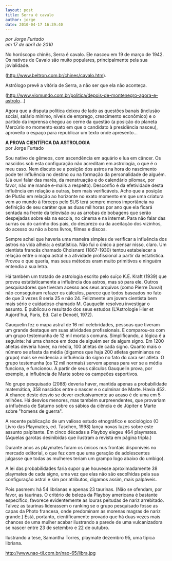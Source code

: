 ```yaml
---
layout: post
title: Serra é cavalo
author: jorge
date: 2010-04-17 16:39:40
---
```

*por Jorge Furtado*\
*em 17 de abril de 2010*

No horóscopo chinês, Serra é cavalo. Ele nasceu em 19 de março de 1942. Os nativos de Cavalo são muito populares, principalmente pela sua jovialidade.

(http://www.beltron.com.br/chines/cavalo.htm).

 Astrólogo prevê a vitória de Serra, a não ser que ela não aconteça. 

(http://www.viomundo.com.br/politica/depois-de-montenegro-agora-e-astrolo...)

Agora que a disputa política deixou de lado as questões banais (inclusão social, salário mínimo, níveis de emprego, crescimento econômico) e o partido da imprensa chegou ao cerne da questão (a posição do planeta Mercúrio no momento exato em que o candidato à presidência nasceu), aproveito o espaço para republicar um texto onde apresento...

**A PROVA CIENTÍFICA DA ASTROLOGIA**\
por Jorge Furtado

Sou nativo de gêmeos, com ascendência em aquário e lua em câncer. Os nascidos sob esta configuração não acreditam em astrologia, o que é o meu caso. Nem discuto se a posição dos astros na hora do nascimento pode ter influência no destino ou na formação da personalidade de alguém. (Já ouvi falar das marés, da menstruação e do calendário pilomax, por favor, não me mande e-mails a respeito). Desconfio é da efetividade desta influência em relação a outras, bem mais verificáveis. Acho que a posição de Plutão em relação ao horizonte no exato momento em que uma criatura vem ao mundo à fórceps pelo SUS terá sempre menos importância na definição de seu caráter que as duas mil horas por ano que ela ficará sentada na frente da televisão ou as arrobas de bobagens que serão despejadas sobre ela na escola, no cinema e na internet. Para não falar das surras ou do carinho dos pais, do desprezo ou da aceitação dos vizinhos, do acesso ou não a bons livros, filmes e discos.

Sempre achei que haveria uma maneira simples de verificar a influência dos astros na vida alheia: a estatística. Não fui o único a pensar nisso, claro. Um cientista francês chamado Choisnard (1867-1930) tentou estabelecer a relação entre o mapa astral e a atividade profissional a partir da estatística. Provou o que queria, mas seus métodos eram muito primitivos e ninguém entendia a sua letra.

Há também um tratado de astrologia escrito pelo suíço K.E. Kraft (1939) que provou estatisticamente a influência dos astros, mas só para ele. Outros pesquisadores que tiveram acesso aos seus arquivos (como Pierre Duval) não conseguiram refazer os cálculos, parece que todos baseados no fato de que 3 vezes 8 seria 25 e não 24. Felizmente um jovem cientista bem mais sério e cuidadoso chamado M. Gauquelin resolveu investigar o assunto. E publicou o resultado dos seus estudos (L'Astrologie Hier et Aujord'hui, Paris, Ed. Cal e Denoël, 1972).

Gauquelin fez o mapa astral de 16 mil celebridades, pessoas que tiveram um grande destaque em suas atividades profissionais. E comparou-os com um grupo testemunha de 12 mil mortais comuns. Simplificando, a lógica é a seguinte: há uma chance em doze de alguém ser de algum signo. Em 1200 atletas deveria haver, na média, 100 atletas de cada signo. Quanto mais o número se afasta da média (digamos que haja 200 atletas geminianos no grupo) mais se evidencia a influência do signo no fato do cara ser atleta. O grupo testemunha (os 12 mil normais) servem apenas para ver se a média funciona, e funcionou. A partir de seus cálculos Gauquelin prova, por exemplo, a influência de Marte sobre os campeões esportivos.

No grupo pesquisado (2088) deveria haver, mantida apenas a probabilidade matemática, 358 nascidos entre o nascer e o culminar de Marte. Havia 452. A chance deste desvio se dever exclusivamente ao acaso é de uma em 5 milhões. Há desvios menores, mas também surpreendentes, que provariam a influência de Saturno sobre os sábios da ciência e de Júpiter e Marte sobre "homens de guerra".

A recente publicação de um valioso estudo etnográfico e sociológico (O Livro das Playmates, ed. Taschen, 1998) lança novas luzes sobre este assunto palpitante. Em cinco décadas a Playboy elegeu 464 playmates. (Aquelas garotas desinibidas que ilustram a revista em página tripla.)

Durante anos as playmates foram os únicos nus frontais disponíveis no mercado editorial, o que fez com que uma geração de adolescentes julgasse que todas as mulheres teriam um grampo logo abaixo do umbigo).

A lei das probabilidades faria supor que houvesse aproximadamente 38 playmates de cada signo, uma vez que elas não são escolhidas pela sua configuração astral e sim por atributos, digamos assim, mais palpáveis.

Pois pasmem: há 54 librianas e apenas 23 taurinas. (Não se ofendam, por favor, as taurinas. O critério de beleza da Playboy americana é bastante específico, favorece evidentemente as louras peitudas de nariz arrebitado. Talvez as taurinas liderassem o ranking se o grupo pesquisado fosse as capas da Photo francesa, onde predominam as morenas magras de nariz grande.) Está, portanto, cientificamente provado que há duas vezes mais chances de uma mulher acabar ilustrando a parede de uma vulcanizadora se nascer entre 23 de setembro e 22 de outubro.

Ilustrando a tese, Samantha Torres, playmate dezembro 95, uma típica libriana.

http://www.nao-til.com.br/nao-65/libra.jpg